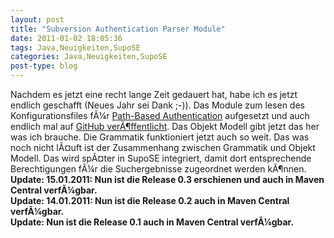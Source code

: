 ```yaml
---
layout: post
title: "Subversion Authentication Parser Module"
date: 2011-01-02 18:05:36
tags: Java,Neuigkeiten,SupoSE
categories: Java,Neuigkeiten,SupoSE
post-type: blog
---
```

Nachdem es jetzt eine recht lange Zeit gedauert hat, habe ich es jetzt endlich geschafft (Neues Jahr sei Dank ;-)). Das Module zum lesen des Konfigurationsfiles fÃ¼r <a href="http://svnbook.red-bean.com/nightly/en/svn-book.html#svn.serverconfig.pathbasedauthz)">Path-Based Authentication</a> aufgesetzt und auch endlich mal auf <a href="https://github.com/khmarbaise/sapm">GitHub verÃ¶ffentlicht</a>. Das Objekt Modell gibt jetzt das her was ich brauche. Die Grammatik funktioniert jetzt auch so weit. Das was noch nicht lÃ¤uft ist der Zusammenhang zwischen Grammatik und Objekt Modell. Das wird spÃ¤ter in SupoSE integriert, damit dort entsprechende Berechtigungen fÃ¼r die Suchergebnisse zugeordnet werden kÃ¶nnen.<br/>
<strong>Update: 15.01.2011: Nun ist die Release 0.3 erschienen und auch in Maven Central verfÃ¼gbar.</strong><br/>
<strong>Update: 14.01.2011: Nun ist die Release 0.2 auch in Maven Central verfÃ¼gbar.</strong><br/>
<strong>Update: Nun ist die Release 0.1 auch in Maven Central verfÃ¼gbar.</strong><br/>
